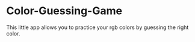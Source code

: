 # Color-Guessing-Game
This little app allows you to practice your rgb colors by guessing the right color.
